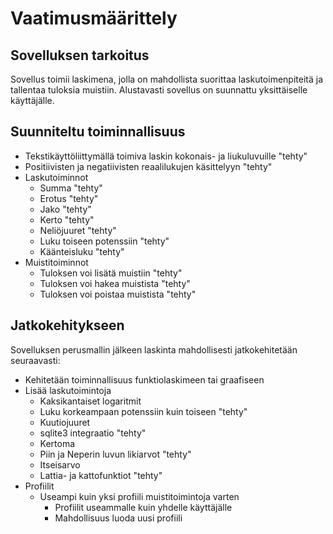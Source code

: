 # Vaatimusmäärittely

## Sovelluksen tarkoitus
Sovellus toimii laskimena, jolla on mahdollista suorittaa laskutoimenpiteitä ja tallentaa tuloksia muistiin.  Alustavasti sovellus on suunnattu yksittäiselle käyttäjälle.

## Suunniteltu toiminnallisuus
- Tekstikäyttöliittymällä toimiva laskin kokonais- ja liukuluvuille "tehty"
- Positiivisten ja negatiivisten reaalilukujen käsittelyyn "tehty"
- Laskutoiminnot
  - Summa "tehty"
  - Erotus "tehty"
  - Jako "tehty"
  - Kerto "tehty"
  - Neliöjuuret "tehty"
  - Luku toiseen potenssiin "tehty"
  - Käänteisluku "tehty"
- Muistitoiminnot
  - Tuloksen voi lisätä muistiin "tehty"
  - Tuloksen voi hakea muistista "tehty"
  - Tuloksen voi poistaa muistista "tehty"

## Jatkokehitykseen
Sovelluksen perusmallin jälkeen laskinta mahdollisesti jatkokehitetään seuraavasti:
- Kehitetään toiminnallisuus funktiolaskimeen tai graafiseen
- Lisää laskutoimintoja
  - Kaksikantaiset logaritmit
  - Luku korkeampaan potenssiin kuin toiseen "tehty"
  - Kuutiojuuret
  - sqlite3 integraatio "tehty"
  - Kertoma
  - Piin ja Neperin luvun likiarvot "tehty"
  - Itseisarvo
  - Lattia- ja kattofunktiot "tehty"
- Profiilit
  - Useampi kuin yksi profiili muistitoimintoja varten
    - Profiilit useammalle kuin yhdelle käyttäjälle
    - Mahdollisuus luoda uusi profiili

